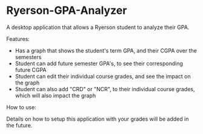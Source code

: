 # Ryerson-GPA-Analyzer
A desktop application that allows a Ryerson student to analyze their GPA.

Features:

- Has a graph that shows the student's term GPA, and their CGPA over the semesters
- Student can add future semester GPA's, to see their corresponding future CGPA
- Student can edit their individual course grades, and see the impact on the graph
- Student can also add "CRD" or "NCR", to their individual course grades, which will also impact the graph

How to use:

Details on how to setup this application with your grades will be added in the future.

